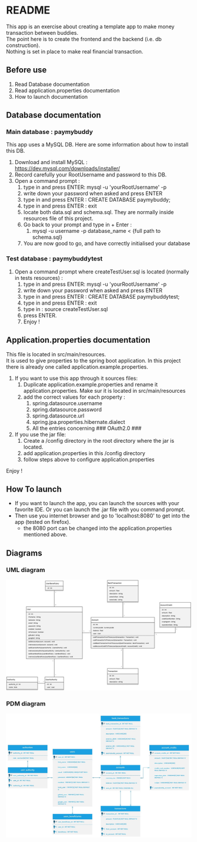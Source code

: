 # README

This app is an exercise about creating a template app to make money transaction between buddies.<br>
The point here is to create the frontend and the backend (i.e. db construction).<br>
Nothing is set in place to make real financial transaction.

## Before use
1. Read Database documentation
2. Read application.properties documentation
3. How to launch documentation

## Database documentation
### Main database : paymybuddy

This app uses a MySQL DB. Here are some information about how to install this DB.<br>

1. Download and install MySQL : https://dev.mysql.com/downloads/installer/
2. Record carefully your RootUsername and password to this DB.
3. Open a command prompt :
   1. type in and press ENTER: mysql -u 'yourRootUsername' -p
   2. write down your password when asked and press ENTER
   3. type in and press ENTER : CREATE DATABASE paymybuddy;
   4. type in and press ENTER : exit
   5. locate both data.sql and schema.sql. They are normally inside resources file of this project.
   6. Go back to your prompt and type in + Enter :
      1. mysql -u username -p database_name < {full path to schema.sql}
   7. You are now good to go, and have correctly initialised your database

### Test database : paymybuddytest
1. Open a command prompt where createTestUser.sql is located (normally in tests resources) :
   1. type in and press ENTER: mysql -u 'yourRootUsername' -p
   2. write down your password when asked and press ENTER
   3. type in and press ENTER : CREATE DATABASE paymybuddytest;
   4. type in and press ENTER : exit
   5. type in : source createTestUser.sql
   6. press ENTER.
   7. Enjoy !

## Application.properties documentation

This file is located in src/main/resources.<br>
It is used to give properties to the spring boot application.
In this project there is already one called application.example.properties.
1. If you want to use this app through it sources files:
   1. Duplicate application.example.properties and rename it application.properties. Make sur it is located in src/main/resources
   2. add the correct values for each property :
      1. spring.datasource.username
      2. spring.datasource.password
      3. spring.datasource.url
      4. spring.jpa.properties.hibernate.dialect
      5. All the entries concerning ### OAuth2.0 ###
2. If you use the jar file:
   1. Create a /config directory in the root directory where the jar is located.
   2. add application.properties in this /config directory
   3. follow steps above to configure application.properties
   

Enjoy !

## How To launch
- If you want to launch the app, you can launch the sources with your favorite IDE. Or you can launch the .jar file with you command prompt.
- Then use you internet browser and go to 'localhost:8080' to get into the app (tested on firefox).
  - the 8080 port can be changed into the application.properties mentioned above.

## Diagrams
### UML diagram
![UML diagram](./img/uml_diag.jpg)

### PDM diagram
![PDM diagram](./img/pdm_diag.jpg)